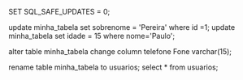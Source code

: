  SET SQL_SAFE_UPDATES = 0;

update minha_tabela set sobrenome = 'Pereira' where id =1;
update minha_tabela set idade = 15 where nome='Paulo';

alter table minha_tabela change column telefone Fone varchar(15);

rename table minha_tabela to usuarios;
select * from  usuarios;